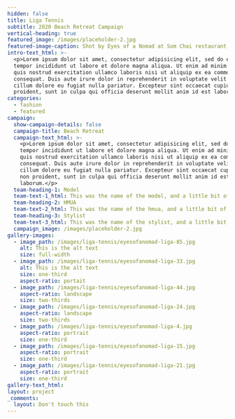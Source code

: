 ```yaml
---
hidden: false
title: Liga Tennis
subtitle: 2020 Beach Retreat Campaign
vertical-heading: true
featured_image: /images/placeholder-2.jpg
featured-image-caption: Shot by Eyes of a Nomad at Som Chai restaurant
intro-text_html: >-
  <p>Lorem ipsum dolor sit amet, consectetur adipisicing elit, sed do eiusmod
  tempor incididunt ut labore et dolore magna aliqua. Ut enim ad minim veniam,
  quis nostrud exercitation ullamco laboris nisi ut aliquip ex ea commodo
  consequat. Duis aute irure dolor in reprehenderit in voluptate velit esse
  cillum dolore eu fugiat nulla pariatur. Excepteur sint occaecat cupidatat non
  proident, sunt in culpa qui officia deserunt mollit anim id est laborum.</p>
categories:
  - fashion
  - featured
campaign:
  show-campaign-details: false
  campaign-title: Beach Retreat
  campaign-text_html: >-
    <p>Lorem ipsum dolor sit amet, consectetur adipisicing elit, sed do eiusmod
    tempor incididunt ut labore et dolore magna aliqua. Ut enim ad minim veniam,
    quis nostrud exercitation ullamco laboris nisi ut aliquip ex ea commodo
    consequat. Duis aute irure dolor in reprehenderit in voluptate velit esse
    cillum dolore eu fugiat nulla pariatur. Excepteur sint occaecat cupidatat
    non proident, sunt in culpa qui officia deserunt mollit anim id est
    laborum.</p>
  team-heading-1: Model
  team-text-1_html: This was the name of the model, and a little bit of a blurb about her.
  team-heading-2: HMUA
  team-text-2_html: This was the name of the hmua, and a little bit of a blurb about her.
  team-heading-3: Stylist
  team-text-3_html: This was the name of the stylist, and a little bit of a blurb about her.
  campaign_image: /images/placeholder-2.jpg
gallery-images:
  - image_path: /images/liga-tennis/eyesofanomad-liga-85.jpg
    alt: This is the alt text
    size: full-width
  - image_path: /images/liga-tennis/eyesofanomad-liga-33.jpg
    alt: This is the alt text
    size: one-third
    aspect-ratio: portait
  - image_path: /images/liga-tennis/eyesofanomad-liga-44.jpg
    aspect-ratio: landscape
    size: two-thirds
  - image_path: /images/liga-tennis/eyesofanomad-liga-24.jpg
    aspect-ratio: landscape
    size: two-thirds
  - image_path: /images/liga-tennis/eyesofanomad-liga-4.jpg
    aspect-ratio: portrait
    size: one-third
  - image_path: /images/liga-tennis/eyesofanomad-liga-15.jpg
    aspect-ratio: portrait
    size: one-third
  - image_path: /images/liga-tennis/eyesofanomad-liga-21.jpg
    aspect-ratio: portrait
    size: one-third
gallery-text_html:
layout: project
_comments:
  layout: Don't touch this
---
```


